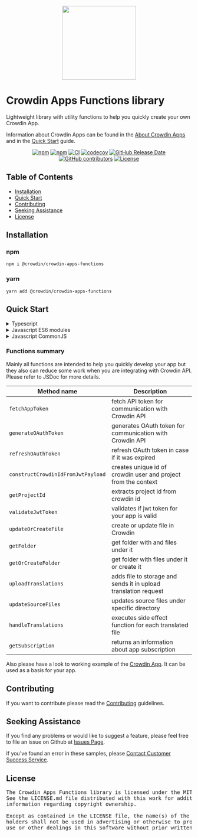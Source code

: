 [<p align='center'><img src='https://support.crowdin.com/assets/logos/crowdin-dark-symbol.png' data-canonical-src='https://support.crowdin.com/assets/logos/crowdin-dark-symbol.png' width='200' height='200' align='center'/></p>](https://crowdin.com)

# Crowdin Apps Functions library

Lightweight library with utility functions to help you quickly create your own Crowdin App.

Information about Crowdin Apps can be found in the [About Crowdin Apps](https://developer.crowdin.com/crowdin-apps-about/) and in the [Quick Start](https://developer.crowdin.com/crowdin-apps-quick-start/) guide.

<div align="center">

[![npm](https://img.shields.io/npm/v/@crowdin/crowdin-apps-functions?logo=npm&cacheSeconds=1800)](https://www.npmjs.com/package/@crowdin/crowdin-apps-functions)
[![npm](https://img.shields.io/npm/dt/@crowdin/crowdin-apps-functions?cacheSeconds=1800)](https://www.npmjs.com/package/@crowdin/crowdin-apps-functions)
[![CI](https://github.com/crowdin/crowdin-apps-functions/actions/workflows/basic.yml/badge.svg)](https://github.com/crowdin/crowdin-apps-functions/actions/workflows/basic.yml)
[![codecov](https://codecov.io/gh/crowdin/crowdin-apps-functions/branch/main/graph/badge.svg)](https://codecov.io/gh/crowdin/crowdin-apps-functions)
[![GitHub Release Date](https://img.shields.io/github/release-date/crowdin/crowdin-apps-functions?cacheSeconds=3600)](https://github.com/crowdin/crowdin-apps-functions/releases)
[![GitHub contributors](https://img.shields.io/github/contributors/crowdin/crowdin-apps-functions?cacheSeconds=3600)](https://github.com/crowdin/crowdin-apps-functions/graphs/contributors)
[![License](https://img.shields.io/github/license/crowdin/crowdin-apps-functions?cacheSeconds=3600)](https://github.com/crowdin/crowdin-apps-functions/blob/master/LICENSE)

</div>

## Table of Contents
* [Installation](#installation)
* [Quick Start](#quick-start)
* [Contributing](#contributing)
* [Seeking Assistance](#seeking-assistance)
* [License](#license)

## Installation

### npm
  `npm i @crowdin/crowdin-apps-functions`

### yarn
  `yarn add @crowdin/crowdin-apps-functions`

## Quick Start

<details>
<summary>Typescript</summary>

```typescript
import { generateOAuthToken } from '@crowdin/crowdin-apps-functions';

generateOAuthToken({ clientId: 'app_client_id', clientSecret: 'app_client_secret', code: 'code_from_install_event'});
```

</details>

<details>
<summary>Javascript ES6 modules</summary>

```javascript
import { generateOAuthToken } from '@crowdin/crowdin-apps-functions';

generateOAuthToken({ clientId: 'app_client_id', clientSecret: 'app_client_secret', code: 'code_from_install_event'});
```

</details>

<details>
<summary>Javascript CommonJS</summary>

```javascript
const crowdinFunctions = require('@crowdin/crowdin-apps-functions');

crowdinFunctions.generateOAuthToken({ clientId: 'app_client_id', clientSecret: 'app_client_secret', code: 'code_from_install_event'});
```

</details>

### Functions summary

Mainly all functions are intended to help you quickly develop your app but they also can reduce some work when you are integrating with Crowdin API.
Please refer to JSDoc for more details.

| Method name                        | Description                                                     |
|------------------------------------|-----------------------------------------------------------------|
| `fetchAppToken`                    | fetch API token for communication with Crowdin API              |
| `generateOAuthToken`               | generates OAuth token for communication with Crowdin API        |
| `refreshOAuthToken`                | refresh OAuth token in case if it was expired                   |
| `constructCrowdinIdFromJwtPayload` | creates unique id of crowdin user and project from the context  |
| `getProjectId`                     | extracts project id from crowdin id                             |
| `validateJwtToken`                 | validates if jwt token for your app is valid                    |
| `updateOrCreateFile`               | create or update file in Crowdin                                |
| `getFolder`                        | get folder with and files under it                              |
| `getOrCreateFolder`                | get folder with files under it or create it                     |
| `uploadTranslations`               | adds file to storage and sends it in upload translation request |
| `updateSourceFiles`                | updates source files under specific directory                   |
| `handleTranslations`               | executes side effect function for each translated file          |
| `getSubscription`                  | returns an information about app subscription                   |

Also please have a look to working example of the [Crowdin App](https://github.com/crowdin/create-crowdin-app). It can be used as a basis for your app.

## Contributing
If you want to contribute please read the [Contributing](/CONTRIBUTING.md) guidelines.

## Seeking Assistance
If you find any problems or would like to suggest a feature, please feel free to file an issue on Github at [Issues Page](https://github.com/crowdin/crowdin-apps-functions/issues).

If you've found an error in these samples, please [Contact Customer Success Service](https://crowdin.com/contacts).

## License
<pre>
The Crowdin Apps Functions library is licensed under the MIT License. 
See the LICENSE.md file distributed with this work for additional 
information regarding copyright ownership.

Except as contained in the LICENSE file, the name(s) of the above copyright
holders shall not be used in advertising or otherwise to promote the sale,
use or other dealings in this Software without prior written authorization.
</pre>
